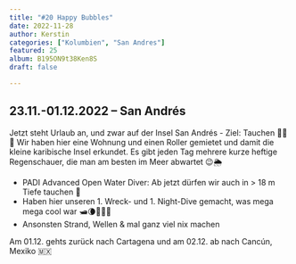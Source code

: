```yaml
---
title: "#20 Happy Bubbles"
date: 2022-11-28
author: Kerstin
categories: ["Kolumbien", "San Andres"]
featured: 25
album: B195ON9t38Ken8S
draft: false

---
```


## 23.11.-01.12.2022 – San Andrés

Jetzt steht Urlaub an, und zwar auf der Insel San Andrés - Ziel: Tauchen 🤿🐠🫧
Wir haben hier eine Wohnung und einen Roller gemietet und damit die kleine karibische Insel erkundet. Es gibt jeden Tag mehrere kurze heftige Regenschauer, die man am besten im Meer abwartet 😉🌦️
  
* PADI Advanced Open Water Diver: Ab jetzt dürfen wir auch in > 18 m Tiefe tauchen 🤩
* Haben hier unseren 1. Wreck- und 1. Night-Dive gemacht, was mega mega cool war 🛥️🌘🦑🦐🐡
* Ansonsten Strand, Wellen & mal ganz viel nix machen 

Am 01.12. gehts zurück nach Cartagena und am 02.12. ab nach Cancún, Mexiko 🇲🇽